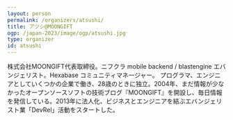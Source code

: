 ```yaml
---
layout: person
permalink: /organizers/atsushi/
title: アツシ@MOONGIFT
ogp: /japan-2023/image/ogp/atsushi.jpg
type: organizer
id: atsushi
---
```

株式会社MOONGIFT代表取締役。ニフクラ mobile backend / blastengine エバンジェリスト。Hexabase コミュニティマネージャー。
プログラマ、エンジニアとしていくつかの企業で働き、28歳のときに独立。2004年、まだ情報が少なかったオープンソースソフトの技術ブログ『MOONGIFT』を開設し、毎日情報を発信している。2013年に法人化、ビジネスとエンジニアを結ぶエバンジェリスト業「DevRel」活動をスタートした。
